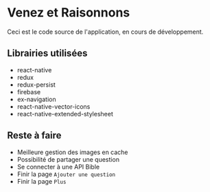 # Venez et Raisonnons

Ceci est le code source de l'application, en cours de développement.

## Librairies utilisées
- react-native
- redux
- redux-persist
- firebase
- ex-navigation
- react-native-vector-icons
- react-native-extended-stylesheet

## Reste à faire
- Meilleure gestion des images en cache
- Possibilité de partager une question
- Se connecter à une API Bible
- Finir la page `Ajouter une question`
- Finir la page `Plus`
